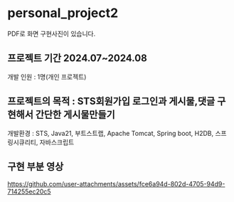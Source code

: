 # personal_project2

PDF로 화면 구현사진이 있습니다.

프로젝트 기간 2024.07~2024.08
----------------------------------------------------------------------------------------------------
개발 인원 : 1명(개인 프로젝트)

프로젝트의 목적 : STS회원가입 로그인과 게시물,댓글 구현해서 간단한 게시물만들기
----------------------------------------------------------------------------------------------------

개발환경 :  STS, Java21, 부트스트랩, Apache Tomcat, Spring boot, H2DB, 스프링시큐리티, 자바스크립트

구현 부분 영상
----------------------------------------------------------------------------------------------------
https://github.com/user-attachments/assets/fce6a94d-802d-4705-94d9-714255ec20c5

